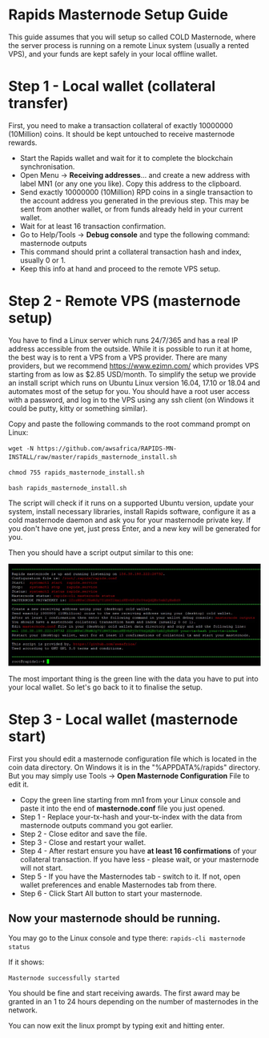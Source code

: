 # Rapids Masternode Setup Guide

This guide assumes that you will setup so called COLD Masternode, where the server process is running on a remote Linux system (usually a rented VPS), and your funds are kept safely in your local offline wallet.

# Step 1 - Local wallet (collateral transfer)
First, you need to make a transaction collateral of exactly 10000000 (10Million) coins. It should be kept untouched to receive masternode rewards.

* Start the Rapids wallet and wait for it to complete the blockchain synchronisation.
* Open Menu → **Receiving addresses**... and create a new address with label MN1 (or any one you like). Copy this address to the clipboard.
* Send exactly 10000000 (10Million) RPD coins in a single transaction to the account address you generated in the previous step. This may be sent from another wallet, or from funds already held in your current wallet.
* Wait for at least 16 transaction confirmation.
* Go to Help/Tools → **Debug console** and type the following command: masternode outputs
* This command should print a collateral transaction hash and index, usually 0 or 1.
* Keep this info at hand and proceed to the remote VPS setup.

# Step 2 - Remote VPS (masternode setup)
You have to find a Linux server which runs 24/7/365 and has a real IP address accessible from the outside. While it is possible to run it at home, the best way is to rent a VPS from a VPS provider. There are many providers, but we recommend https://www.ezimn.com/ which provides VPS starting from as low as $2.85 USD/month. To simplify the setup we provide an install script which runs on Ubuntu Linux version 16.04, 17.10 or 18.04 and automates most of the setup for you. You should have a root user access with a password, and log in to the VPS using any ssh client (on Windows it could be putty, kitty or something similar).

Copy and paste the following commands to the root command prompt on Linux:

`wget -N https://github.com/awsafrica/RAPIDS-MN-INSTALL/raw/master/rapids_masternode_install.sh`

`chmod 755 rapids_masternode_install.sh`

`bash rapids_masternode_install.sh`

The script will check if it runs on a supported Ubuntu version, update your system, install necessary libraries, install Rapids software, configure it as a cold masternode daemon and ask you for your masternode private key. If you don't have one yet, just press Enter, and a new key will be generated for you.

Then you should have a script output similar to this one:

![mnsetupready](https://raw.githubusercontent.com/awsafrica/RAPIDS-MN-INSTALL/master/mnsetupready.jpg)

The most important thing is the green line with the data you have to put into your local wallet. So let's go back to it to finalise the setup.

# Step 3 - Local wallet (masternode start)

First you should edit a masternode configuration file which is located in the coin data directory. On Windows it is in the "%APPDATA%/rapids" directory. But you may simply use Tools → **Open Masternode Configuration** File to edit it.

* Copy the green line starting from mn1 from your Linux console and paste it into the end of **masternode.conf** file you just opened.
* Step 1 - Replace your-tx-hash and your-tx-index with the data from masternode outputs command you got earlier.
* Step 2 - Close editor and save the file.
* Step 3 - Close and restart your wallet.
* Step 4 - After restart ensure you have **at least 16 confirmations** of your collateral transaction. If you have less - please wait, or your masternode will not start.
* Step 5 - If you have the Masternodes tab - switch to it. If not, open wallet preferences and enable Masternodes tab from there.
* Step 6 - Click Start All button to start your masternode.

## Now your masternode should be running.

You may go to the Linux console and type there:
``rapids-cli masternode status``

If it shows:

``Masternode successfully started``

You should be fine and start receiving awards. The first award may be granted in an 1 to 24 hours depending on the number of masternodes in the network.

You can now exit the linux prompt by typing exit and hitting enter.
